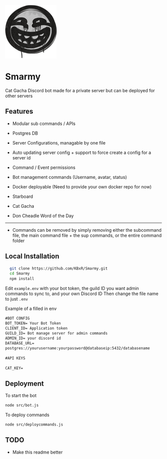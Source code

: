 ![smarmy](smarmy.png)
# Smarmy

Cat Gacha Discord bot made for a private server but can be deployed for other servers

## Features

- Modular sub commands / APIs
- Postgres DB
- Server Configurations, managable by one file
- Auto updating server config + support to force create a config for a server id
- Command / Event permissions
- Bot management commands (Username, avatar, status)
- Docker deployable (Need to provide your own docker repo for now)

- Starboard
- Cat Gacha
- Don Cheadle Word of the Day

---
- Commands can be removed by simply removing either the subcommand file, the main command file + the sup commands, or the entire command folder
## Local Installation

```bash
  git clone https://github.com/KBxR/Smarmy.git
  cd Smarmy
  npm install
```

Edit ```example.env``` with your bot token, the guild ID you want admin commands to sync to, and your own Discord ID
Then change the file name to just ```.env```

Example of a filled in env
```env
#BOT CONFIG
BOT_TOKEN= Your Bot Token
CLIENT_ID= Application token
GUILD_ID= Bot manage server for admin commands
ADMIN_ID= your discord id
DATABASE_URL= postgres://yourusername:yourpassword@databaseip:5432/databasename

#API KEYS

CAT_KEY=
```
## Deployment

To start the bot

```bash
node src/bot.js
```

To deploy commands

```bash
node src/deploycommands.js
```

## TODO

- Make this readme better